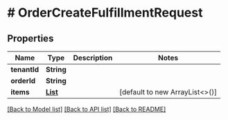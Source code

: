 # # OrderCreateFulfillmentRequest


## Properties 


Name | Type | Description | Notes
------------ | ------------- | ------------- | -------------
**tenantId**| **String** |   |
**orderId**| **String** |   |
**items**| [**List<OrderFulfillmentItem>**](OrderFulfillmentItem.md) |   | [default to new ArrayList<>()]


[[Back to Model list]](../../README.md#models) [[Back to API list]](../../README.md#endpoints) [[Back to README]](../../README.md)

